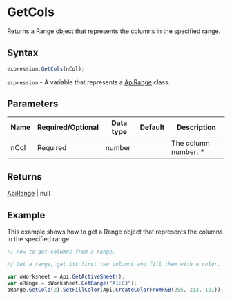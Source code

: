 # GetCols

Returns a Range object that represents the columns in the specified range.

## Syntax

```javascript
expression.GetCols(nCol);
```

`expression` - A variable that represents a [ApiRange](../ApiRange.md) class.

## Parameters

| **Name** | **Required/Optional** | **Data type** | **Default** | **Description** |
| ------------- | ------------- | ------------- | ------------- | ------------- |
| nCol | Required | number |  | The column number. * |

## Returns

[ApiRange](../../ApiRange/ApiRange.md) \| null

## Example

This example shows how to get a Range object that represents the columns in the specified range.

```javascript editor-xlsx
// How to get columns from a range.

// Get a range, get its first two columns and fill them with a color.

var oWorksheet = Api.GetActiveSheet();
var oRange = oWorksheet.GetRange("A1:C3");
oRange.GetCols(2).SetFillColor(Api.CreateColorFromRGB(255, 213, 191));
```
